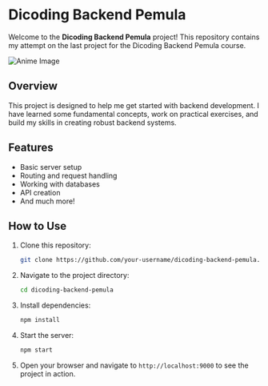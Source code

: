 # Dicoding Backend Pemula

Welcome to the **Dicoding Backend Pemula** project! This repository contains my attempt on the last project for the Dicoding Backend Pemula course.

![Anime Image](https://i.pinimg.com/originals/15/3f/dc/153fdc30179a818011a624eda00c54bd.jpg) <!-- Replace this with the URL of the anime image you choose -->

## Overview

This project is designed to help me get started with backend development. I have learned some fundamental concepts, work on practical exercises, and build my skills in creating robust backend systems.

## Features

- Basic server setup
- Routing and request handling
- Working with databases
- API creation
- And much more!

## How to Use

1. Clone this repository:
    ```bash
    git clone https://github.com/your-username/dicoding-backend-pemula.git
    ```

2. Navigate to the project directory:
    ```bash
    cd dicoding-backend-pemula
    ```

3. Install dependencies:
    ```bash
    npm install
    ```

4. Start the server:
    ```bash
    npm start
    ```

5. Open your browser and navigate to `http://localhost:9000` to see the project in action.
